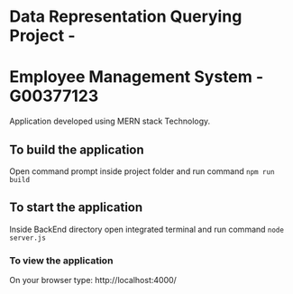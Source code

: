 
# Data Representation Querying Project - 
# Employee Management System - G00377123

Application developed using MERN stack Technology.

## To build the application
Open command prompt inside project folder and run command
`npm run build`

## To start the application
Inside BackEnd directory open integrated terminal and run command
`node server.js`

### To view the application
On your browser type: http://localhost:4000/